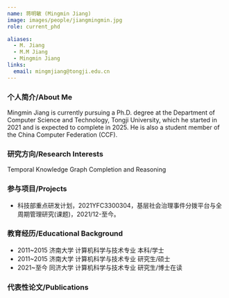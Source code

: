 ```yaml
---
name: 蒋明敏 (Mingmin Jiang)
image: images/people/jiangmingmin.jpg
role: current_phd

aliases:
  - M. Jiang
  - M.M Jiang
  - Mingmin Jiang
links:
  email: mingmjiang@tongji.edu.cn
---
```


### 个人简介/About Me
Mingmin Jiang is currently pursuing a Ph.D. degree at the Department of Computer Science and Technology, Tongji University, which he started in 2021 and is expected to complete in 2025. He is also a student member of the China Computer Federation (CCF).

### 研究方向/Research Interests
Temporal Knowledge Graph Completion and Reasoning

### 参与项目/Projects
- 科技部重点研发计划，2021YFC3300304，基层社会治理事件分拨平台与全周期管理研究(课题)，2021/12-至今。

### 教育经历/Educational Background
- 2011~2015 济南大学 计算机科学与技术专业 本科/学士
- 2011~2015 济南大学 计算机科学与技术专业 研究生/硕士
- 2021~至今 同济大学 计算机科学与技术专业 研究生/博士在读

### 代表性论文/Publications
